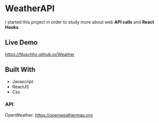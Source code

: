 # WeatherAPI

I started this project in order to study more about web **API calls**
and **React Hooks**.

## Live Demo

<https://Nuschhz.github.io/Weather>

## Built With

- Javascript
- ReactJS
- Css

### API

OpenWeather: <https://openweathermap.org>
